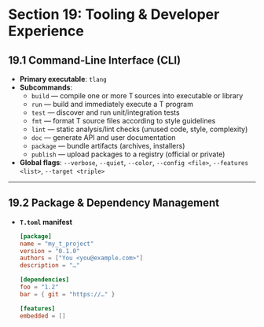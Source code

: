 # Section 19: Tooling & Developer Experience

## 19.1 Command‑Line Interface (CLI)
- **Primary executable**: `tlang`
- **Subcommands**:
    - `build` — compile one or more T sources into executable or library
    - `run` — build and immediately execute a T program
    - `test` — discover and run unit/integration tests
    - `fmt` — format T source files according to style guidelines
    - `lint` — static analysis/lint checks (unused code, style, complexity)
    - `doc` — generate API and user documentation
    - `package` — bundle artifacts (archives, installers)
    - `publish` — upload packages to a registry (official or private)
- **Global flags**: `--verbose`, `--quiet`, `--color`, `--config <file>`, `--features <list>`, `--target <triple>`

---

## 19.2 Package & Dependency Management
- **`T.toml` manifest**
  ```toml
  [package]
  name = "my_t_project"
  version = "0.1.0"
  authors = ["You <you@example.com>"]
  description = "…"

  [dependencies]
  foo = "1.2"
  bar = { git = "https://…" }

  [features]
  embedded = []
